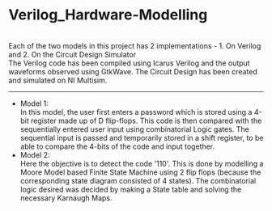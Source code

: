 # Verilog_Hardware-Modelling
<br>
Each of the two models in this project has 2 implementations - 1. On Verilog and 2. On the Circuit Design Simulator
<br>
The Verilog code has been compiled using Icarus Verilog and the output waveforms observed using GtkWave. The Circuit Design has been created and simulated on NI Multisim.
<hr>
<ul>
  <li>Model 1: <br>
  In this model, the user first enters a password which is stored using a 4-bit register made up of D flip-flops. This code is then compared with the sequentially entered user input using combinatorial Logic gates. The sequential input is passed and temporarily stored in a shift register, to be able to compare the 4-bits of the code and input together.
  </li>
  <li>Model 2: <br>
    Here the objective is to detect the code '110'. This is done by modelling a Moore Model based Finite State Machine using 2 flip flops (because the corresponding state diagram consisted of 4 states). The combinatorial logic desired was decided by making a State table and solving the necessary Karnaugh Maps.
  </li>
</ul>
